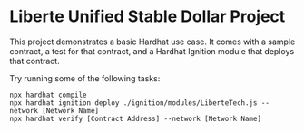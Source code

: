# Liberte Unified Stable Dollar Project

This project demonstrates a basic Hardhat use case. It comes with a sample contract, a test for that contract, and a Hardhat Ignition module that deploys that contract.

Try running some of the following tasks:

```shell
npx hardhat compile
npx hardhat ignition deploy ./ignition/modules/LiberteTech.js --network [Network Name]
npx hardhat verify [Contract Address] --network [Network Name]
```

